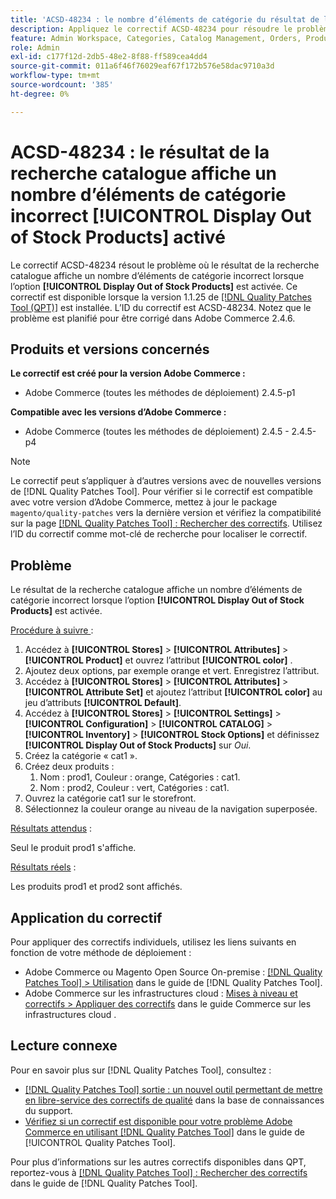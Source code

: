 ```yaml
---
title: 'ACSD-48234 : le nombre d’éléments de catégorie du résultat de la recherche catalogue est incorrect lorsqu’[!UICONTROL Display Out of Stock Products] est activé'
description: Appliquez le correctif ACSD-48234 pour résoudre le problème d’Adobe Commerce où le résultat de la recherche catalogue affiche un nombre d’éléments de catégorie incorrect lorsque l’option [!UICONTROL Display Out of Stock Products] est activée.
feature: Admin Workspace, Categories, Catalog Management, Orders, Products, Search
role: Admin
exl-id: c177f12d-2db5-48e2-8f88-ff589cea4dd4
source-git-commit: 011a6f46f76029eaf67f172b576e58dac9710a3d
workflow-type: tm+mt
source-wordcount: '385'
ht-degree: 0%

---
```


# ACSD-48234 : le résultat de la recherche catalogue affiche un nombre d’éléments de catégorie incorrect **[!UICONTROL Display Out of Stock Products]** activé

Le correctif ACSD-48234 résout le problème où le résultat de la recherche catalogue affiche un nombre d’éléments de catégorie incorrect lorsque l’option **[!UICONTROL Display Out of Stock Products]** est activée. Ce correctif est disponible lorsque la version 1.1.25 de [[!DNL Quality Patches Tool (QPT)]](https://experienceleague.adobe.com/en/docs/commerce-operations/tools/quality-patches-tool/quality-patches-tool-to-self-serve-quality-patches) est installée. L’ID du correctif est ACSD-48234. Notez que le problème est planifié pour être corrigé dans Adobe Commerce 2.4.6.


## Produits et versions concernés

**Le correctif est créé pour la version Adobe Commerce :**
* Adobe Commerce (toutes les méthodes de déploiement) 2.4.5-p1

**Compatible avec les versions d’Adobe Commerce :**
* Adobe Commerce (toutes les méthodes de déploiement) 2.4.5 - 2.4.5-p4

>[!NOTE]
>
>Le correctif peut s’appliquer à d’autres versions avec de nouvelles versions de [!DNL Quality Patches Tool]. Pour vérifier si le correctif est compatible avec votre version d’Adobe Commerce, mettez à jour le package `magento/quality-patches` vers la dernière version et vérifiez la compatibilité sur la page [[!DNL Quality Patches Tool] : Rechercher des correctifs](https://experienceleague.adobe.com/tools/commerce-quality-patches/index.html). Utilisez l’ID du correctif comme mot-clé de recherche pour localiser le correctif.

## Problème

Le résultat de la recherche catalogue affiche un nombre d’éléments de catégorie incorrect lorsque l’option **[!UICONTROL Display Out of Stock Products]** est activée.

<u>Procédure à suivre </u> :

1. Accédez à **[!UICONTROL Stores]** > **[!UICONTROL Attributes]** > **[!UICONTROL Product]** et ouvrez l’attribut **[!UICONTROL color]** .
1. Ajoutez deux options, par exemple orange et vert. Enregistrez l’attribut.
1. Accédez à **[!UICONTROL Stores]** > **[!UICONTROL Attributes]** > **[!UICONTROL Attribute Set]** et ajoutez l’attribut **[!UICONTROL color]** au jeu d’attributs **[!UICONTROL Default]**.
1. Accédez à **[!UICONTROL Stores]** > **[!UICONTROL Settings]** > **[!UICONTROL Configuration]** > **[!UICONTROL CATALOG]** > **[!UICONTROL Inventory]** > **[!UICONTROL Stock Options]** et définissez **[!UICONTROL Display Out of Stock Products]** sur _Oui_.
1. Créez la catégorie « cat1 ».
1. Créez deux produits :
   1. Nom : prod1, Couleur : orange, Catégories : cat1.
   1. Nom : prod2, Couleur : vert, Catégories : cat1.
1. Ouvrez la catégorie cat1 sur le storefront.
1. Sélectionnez la couleur orange au niveau de la navigation superposée.

<u>Résultats attendus</u> :

Seul le produit prod1 s&#39;affiche.

<u>Résultats réels</u> :

Les produits prod1 et prod2 sont affichés.

## Application du correctif

Pour appliquer des correctifs individuels, utilisez les liens suivants en fonction de votre méthode de déploiement :

* Adobe Commerce ou Magento Open Source On-premise : [[!DNL Quality Patches Tool] > Utilisation](/help/tools/quality-patches-tool/usage.md) dans le guide de [!DNL Quality Patches Tool].
* Adobe Commerce sur les infrastructures cloud : [Mises à niveau et correctifs > Appliquer des correctifs](https://experienceleague.adobe.com/docs/commerce-cloud-service/user-guide/develop/upgrade/apply-patches.html) dans le guide Commerce sur les infrastructures cloud .

## Lecture connexe

Pour en savoir plus sur [!DNL Quality Patches Tool], consultez :

* [[!DNL Quality Patches Tool] sortie : un nouvel outil permettant de mettre en libre-service des correctifs de qualité](https://experienceleague.adobe.com/en/docs/commerce-operations/tools/quality-patches-tool/quality-patches-tool-to-self-serve-quality-patches) dans la base de connaissances du support.
* [Vérifiez si un correctif est disponible pour votre problème Adobe Commerce en utilisant [!DNL Quality Patches Tool]](/help/tools/quality-patches-tool/patches-available-in-qpt/check-patch-for-magento-issue-with-magento-quality-patches.md) dans le guide de [!UICONTROL Quality Patches Tool].


Pour plus d’informations sur les autres correctifs disponibles dans QPT, reportez-vous à [[!DNL Quality Patches Tool] : Rechercher des correctifs](https://experienceleague.adobe.com/tools/commerce-quality-patches/index.html) dans le guide de [!DNL Quality Patches Tool].
